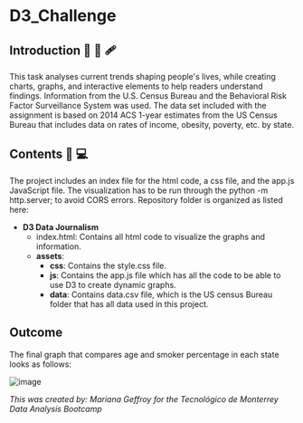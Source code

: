 # D3_Challenge
## Introduction 💊 💉 🩹
This task analyses current trends shaping people's lives, while creating charts, graphs, and interactive elements to help readers understand findings.
Information from the U.S. Census Bureau and the Behavioral Risk Factor Surveillance System was used. The data set included with the assignment is based on 2014 ACS 1-year estimates from the US Census Bureau that includes data on rates of income, obesity, poverty, etc. by state.

## Contents 📁 💻
The project includes an index file for the html code, a css file, and the app.js JavaScript file.
The visualization has to be run through the python -m http.server; to avoid CORS errors.
Repository folder is organized as listed here: 
- **D3 Data Journalism** 
  - index.html: Contains all html code to visualize the graphs and information. 
  - **assets**: 
    - **css**: Contains the style.css file. 
    - **js**: Contains the app.js file which has all the code to be able to use D3 to create dynamic graphs. 
    - **data**: Contains data.csv file, which is the US census Bureau folder that has all data used in this project. 

## Outcome 
The final graph that compares age and smoker percentage in each state looks as follows: 

![image](https://user-images.githubusercontent.com/79372976/128652674-9e516cbb-968e-4385-b445-b96ba2a6fcc5.png)

*This was created by: Mariana Geffroy*
*for the Tecnológico de Monterrey Data Analysis Bootcamp*
